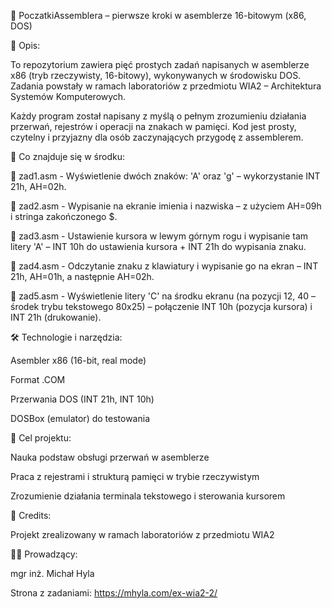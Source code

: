 📂 PoczatkiAssemblera – pierwsze kroki w asemblerze 16-bitowym (x86, DOS)

🔧 Opis:

To repozytorium zawiera pięć prostych zadań napisanych w asemblerze x86 (tryb rzeczywisty, 16-bitowy), wykonywanych w środowisku DOS. Zadania powstały w ramach laboratoriów z przedmiotu WIA2 – Architektura Systemów Komputerowych.

Każdy program został napisany z myślą o pełnym zrozumieniu działania przerwań, rejestrów i operacji na znakach w pamięci. Kod jest prosty, czytelny i przyjazny dla osób zaczynających przygodę z assemblerem.

🧠 Co znajduje się w środku:

🔹 zad1.asm - 
Wyświetlenie dwóch znaków: 'A' oraz 'g' – wykorzystanie INT 21h, AH=02h.

🔹 zad2.asm - 
Wypisanie na ekranie imienia i nazwiska – z użyciem AH=09h i stringa zakończonego $.

🔹 zad3.asm - 
Ustawienie kursora w lewym górnym rogu i wypisanie tam litery 'A' – INT 10h do ustawienia kursora + INT 21h do wypisania znaku.

🔹 zad4.asm - 
Odczytanie znaku z klawiatury i wypisanie go na ekran – INT 21h, AH=01h, a następnie AH=02h.

🔹 zad5.asm - 
Wyświetlenie litery 'C' na środku ekranu (na pozycji 12, 40 – środek trybu tekstowego 80x25) – połączenie INT 10h (pozycja kursora) i INT 21h (drukowanie).

🛠 Technologie i narzędzia:

Asembler x86 (16-bit, real mode)

Format .COM

Przerwania DOS (INT 21h, INT 10h)

DOSBox (emulator) do testowania

🎯 Cel projektu:

Nauka podstaw obsługi przerwań w asemblerze

Praca z rejestrami i strukturą pamięci w trybie rzeczywistym

Zrozumienie działania terminala tekstowego i sterowania kursorem

🏁 Credits:

Projekt zrealizowany w ramach laboratoriów z przedmiotu WIA2

🧑‍🏫 Prowadzący:

mgr inż. Michał Hyla

Strona z zadaniami: https://mhyla.com/ex-wia2-2/

